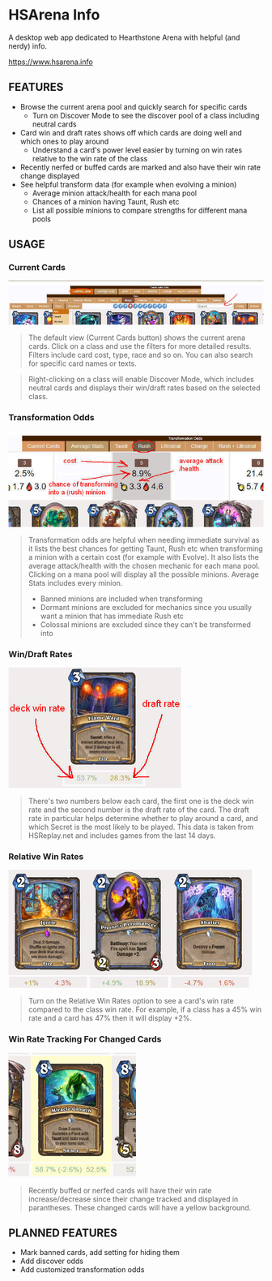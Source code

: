 # HSArena Info
A desktop web app dedicated to Hearthstone Arena with helpful (and nerdy) info.

https://www.hsarena.info
 
## FEATURES
- Browse the current arena pool and quickly search for specific cards
  - Turn on Discover Mode to see the discover pool of a class including neutral cards
- Card win and draft rates shows off which cards are doing well and which ones to play around
  - Understand a card's power level easier by turning on win rates relative to the win rate of the class
- Recently nerfed or buffed cards are marked and also have their win rate change displayed
- See helpful transform data (for example when evolving a minion)
  - Average minion attack/health for each mana pool
  - Chances of a minion having Taunt, Rush etc
  - List all possible minions to compare strengths for different mana pools

## USAGE
### Current Cards
![Site overview](images/readme/rotation.jpg)
>The default view (Current Cards button) shows the current arena cards. Click on a class and use the filters for more detailed results. Filters include card cost, type, race and so on. You can also search for specific card names or texts.

>Right-clicking on a class will enable Discover Mode, which includes neutral cards and displays their win/draft rates based on the selected class.
### Transformation Odds

![Odds](images/readme/odds.jpg)
>Transformation odds are helpful when needing immediate survival as it lists the best chances for getting Taunt, Rush etc when transforming a minion with a certain cost (for example with Evolve). It also lists the average attack/health with the chosen mechanic for each mana pool. Clicking on a mana pool will display all the possible minions. Average Stats includes every minion.
>- Banned minions are included when transforming
>- Dormant minions are excluded for mechanics since you usually want a minion that has immediate Rush etc
>- Colossal minions are excluded since they can't be transformed into

### Win/Draft Rates
![Card win/draft rates](images/readme/card.jpg)
>There's two numbers below each card, the first one is the deck win rate and the second number is the draft rate of the card. The draft rate in particular helps determine whether to play around a card, and which Secret is the most likely to be played. This data is taken from HSReplay.net and includes games from the last 14 days.
### Relative Win Rates
![Relative win rates](images/readme/relativewinrates.jpg)
>Turn on the Relative Win Rates option to see a card's win rate compared to the class win rate. For example, if a class has a 45% win rate and a card has 47% then it will display +2%.

### Win Rate Tracking For Changed Cards
![Changed cards tracking](images/readme/tracking.jpg)
>Recently buffed or nerfed cards will have their win rate increase/decrease since their change tracked and displayed in parantheses. These changed cards will have a yellow background.

## PLANNED FEATURES
- Mark banned cards, add setting for hiding them
- Add discover odds
- Add customized transformation odds
